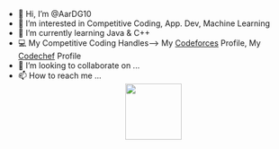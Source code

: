- 👋 Hi, I’m @AarDG10
- 👀 I’m interested in Competitive Coding, App. Dev, Machine Learning
- 🌱 I’m currently learning Java & C++
- 💻 My Competitive Coding Handles--> My [Codeforces](https://codeforces.com/profile/aarol.dsouza) Profile, My [Codechef](https://www.codechef.com/users/getes07) Profile
- 💞️ I’m looking to collaborate on ...
- 📫 How to reach me ...
  <div id="header" align="center">
  <img src="https://media.giphy.com/media/f6zMddBDwrXCdyOeHx/giphy.gif" width="100"/>
</div>
<div id="badges" align="center">
  <img src="https://komarev.com/ghpvc/?username=AarDG10&style=flat-square&color=blue" alt=""/>
</div>
<!---
AarDG10/AarDG10 is a ✨ special ✨ repository because its `README.md` (this file) appears on your GitHub profile.
You can click the Preview link to take a look at your changes.
--->
